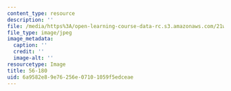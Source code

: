 ```yaml
---
content_type: resource
description: ''
file: /media/https%3A/open-learning-course-data-rc.s3.amazonaws.com/21w-035-science-writing-and-new-media-communicating-science-to-the-public-fall-2016/6a9582e89e76256e07101059f5edceae_56-180.jpg
file_type: image/jpeg
image_metadata:
  caption: ''
  credit: ''
  image-alt: ''
resourcetype: Image
title: 56-180
uid: 6a9582e8-9e76-256e-0710-1059f5edceae
---
```


